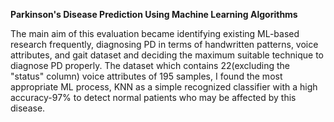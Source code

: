 **Parkinson's Disease Prediction Using Machine Learning Algorithms**

The main aim of this evaluation became identifying existing ML-based research frequently, diagnosing PD in terms of handwritten patterns, voice attributes, and gait dataset and deciding the maximum suitable technique to diagnose PD properly. The dataset which contains 22(excluding the "status" column) voice attributes of 195 samples, I found the most appropriate ML process, KNN as a simple recognized classifier with a high accuracy-97% to detect normal patients who may be affected by this disease.

